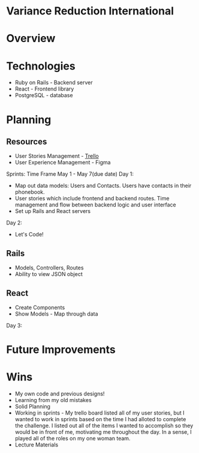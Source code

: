 # Variance Reduction International

# Overview

# Technologies
* Ruby on Rails - Backend server
* React - Frontend library
* PostgreSQL - database



# Planning
## Resources
* User Stories Management - [Trello](https://trello.com/b/2ZlYUhhY/vri-phonebook)
* User Experience Management - Figma


Sprints: Time Frame May 1 - May 7(due date)
Day 1: 
* Map out data models: Users and Contacts.  Users have contacts in their phonebook.
* User stories which include frontend and backend routes.  Time management and flow between backend logic and user interface
* Set up Rails and React servers

Day 2:
* Let's Code!
## Rails
* Models, Controllers, Routes 
* Ability to view JSON object

## React
* Create Components
* Show Models - Map through data

Day 3:




# Future Improvements

# Wins
* My own code and previous designs!
* Learning from my old mistakes
* Solid Planning
* Working in sprints - My trello board listed all of my user stories, but I wanted to work in sprints based on the time I had alloted to complete the challenge.
I listed out all of the items I wanted to accomplish so they would be in front of me, motivating me throughout the day.  In a sense, I played all of the roles on my one woman team. 
* Lecture Materials
